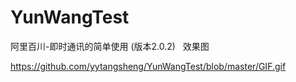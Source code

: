 # YunWangTest
阿里百川-即时通讯的简单使用 (版本2.0.2)
 
效果图

https://github.com/yytangsheng/YunWangTest/blob/master/GIF.gif
